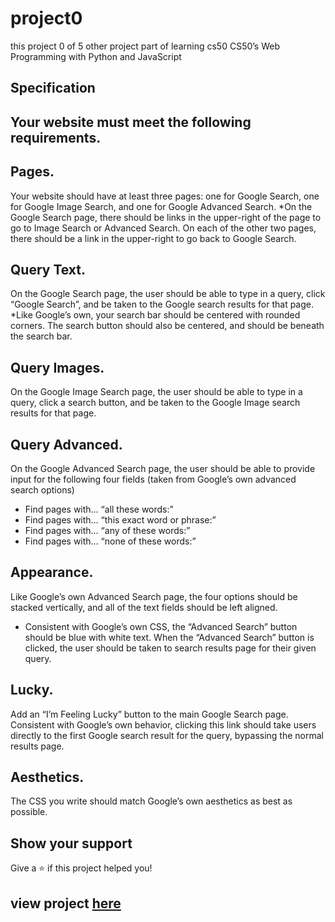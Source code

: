 # project0
   this project 0 of 5 other project part of learning cs50 
   CS50’s Web Programming with Python and JavaScript

## Specification
   Your website must meet the following requirements.
---
## Pages. 
Your website should have at least three pages: one for Google Search, one for Google Image Search, and one for Google Advanced Search.
    *On the Google Search page, there should be links in the upper-right of the page to go to Image Search or Advanced Search. On each of the other two pages, there should be a        link in the upper-right to go back to Google Search.
## Query Text. 
On the Google Search page, the user should be able to type in a query, click “Google Search”, and be taken to the Google search results for that page.
    *Like Google’s own, your search bar should be centered with rounded corners. The search button should also be centered, and should be beneath the search bar.
## Query Images. 
   On the Google Image Search page, the user should be able to type in a query, click a search button, and be taken to the Google Image search results for that page.
## Query Advanced.
   On the Google Advanced Search page, the user should be able to provide input for the following four fields (taken from Google’s own advanced search options)
  * Find pages with… “all these words:”
  * Find pages with… “this exact word or phrase:”
  * Find pages with… “any of these words:”
  * Find pages with… “none of these words:”
    
## Appearance.
   Like Google’s own Advanced Search page, the four options should be stacked vertically, and all of the text fields should be left aligned.
   * Consistent with Google’s own CSS, the “Advanced Search” button should be blue with white text. When the “Advanced Search” button is clicked, the user should be taken to            search results page for their given query.
## Lucky. 
Add an “I’m Feeling Lucky” button to the main Google Search page. Consistent with Google’s own behavior, clicking this link should take users directly to the first Google search result for the query, bypassing the normal results page.

##  Aesthetics. 
The CSS you write should match Google’s own aesthetics as best as possible.

## Show your support
Give a ⭐️ if this project helped you!

## view project [here](https://cs50.harvard.edu/web/2020/projects/0/search/#:~:text=Aesthetics.%20The%20CSS%20you%20write%20should%20match%20Google%E2%80%99s%20own%20aesthetics%20as%20best%20as%20possible.)
    
